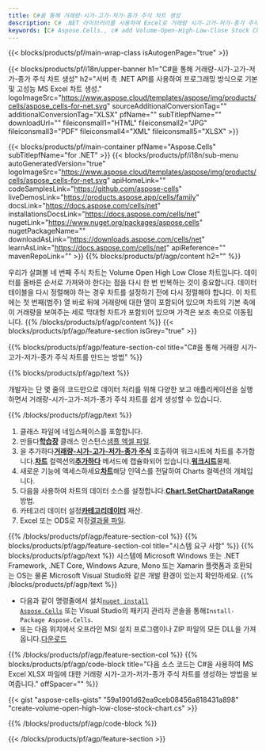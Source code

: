 ```yaml
---
title: C#을 통해 거래량-시가-고가-저가-종가 주식 차트 생성
description: C# .NET 라이브러리를 사용하여 Excel로 거래량 시가-고가-저가-종가 주식 차트를 생성하기 위한 샘플 코드입니다. VB.NET, Asp.NET 또는 .NET 기반 응용 프로그램 내에서 MS Excel에 거래량 시가-고가-저가-종가 주식 차트를 생성하려면 이 코드를 사용하십시오.
keywords: [C# Aspose.Cells., c# add Volume-Open-High-Low-Close Stock Chart., c# insert Volume-Open-High-Low-Close Stock Chart., c# create Volume-Open-High-Low-Close Stock Chart]
---
```

{{< blocks/products/pf/main-wrap-class isAutogenPage="true" >}}

{{< blocks/products/pf/i18n/upper-banner h1="C#을 통해 거래량-시가-고가-저가-종가 주식 차트 생성" h2="서버 측 .NET API를 사용하여 프로그래밍 방식으로 기본 및 고성능 MS Excel 차트 생성." logoImageSrc="https://www.aspose.cloud/templates/aspose/img/products/cells/aspose_cells-for-net.svg" sourceAdditionalConversionTag="" additionalConversionTag="XLSX" pfName="" subTitlepfName="" downloadUrl="" fileiconsmall1="HTML" fileiconsmall2="JPG" fileiconsmall3="PDF" fileiconsmall4="XML" fileiconsmall5="XLSX" >}}

{{< blocks/products/pf/main-container pfName="Aspose.Cells" subTitlepfName="for .NET" >}}
{{< blocks/products/pf/i18n/sub-menu autoGeneratedVersion="true" logoImageSrc="https://www.aspose.cloud/templates/aspose/img/products/cells/aspose_cells-for-net.svg" apiHomeLink="" codeSamplesLink="https://github.com/aspose-cells" liveDemosLink="https://products.aspose.app/cells/family" docsLink="https://docs.aspose.com/cells/net" installationsDocsLink="https://docs.aspose.com/cells/net" nugetLink="https://www.nuget.org/packages/aspose.cells" nugetPackageName="" downloadAsLink="https://downloads.aspose.com/cells/net" learnAsLink="https://docs.aspose.com/cells/net" apiReference="" mavenRepoLink="" >}}
{{% blocks/products/pf/agp/content h2="" %}}

우리가 살펴볼 네 번째 주식 차트는 Volume Open High Low Close 차트입니다. 데이터를 올바른 순서로 가져와야 한다는 점을 다시 한 번 반복하는 것이 중요합니다. 데이터 테이블을 다시 정렬해야 하는 경우 차트를 설정하기 전에 다시 정렬해야 합니다. 이 차트에는 첫 번째(범주) 열 바로 뒤에 거래량에 대한 열이 포함되어 있으며 차트의 기본 축에 이 거래량을 보여주는 세로 막대형 차트가 포함되어 있으며 가격은 보조 축으로 이동됩니다.
{{% /blocks/products/pf/agp/content %}}
{{< blocks/products/pf/agp/feature-section isGrey="true" >}}

{{% blocks/products/pf/agp/feature-section-col title="C#을 통해 거래량 시가-고가-저가-종가 주식 차트를 만드는 방법" %}}

{{% blocks/products/pf/agp/text %}}

개발자는 단 몇 줄의 코드만으로 데이터 처리를 위해 다양한 보고 애플리케이션을 실행하면서 거래량-시가-고가-저가-종가 주식 차트를 쉽게 생성할 수 있습니다.

{{% /blocks/products/pf/agp/text %}}

1. 클래스 파일에 네임스페이스를 포함합니다.
1.  만들다[**학습장**](https://reference.aspose.com/cells/net/aspose.cells/workbook) 클래스 인스턴스[샘플 엑셀 파일](Volume-Open-High-Low-Close.xlsx).
1.  을 추가하다[**거래량-시가-고가-저가-종가 주식**](https://reference.aspose.com/cells/net/aspose.cells.charts/charttype) 호출하여 워크시트에 차트를 추가합니다.[**차트**](https://reference.aspose.com/cells/net/aspose.cells.charts/chartcollection) 컬렉션의[**추가하다**](https://reference.aspose.com/cells/net/aspose.cells.charts/chartcollection/methods/add) 메서드에 캡슐화되어 있습니다.[**워크시트**](https://reference.aspose.com/cells/net/aspose.cells/worksheet)물체.
1.  새로운 기능에 액세스하세요[**차트**](https://reference.aspose.com/cells/net/aspose.cells.charts/chart)해당 인덱스를 전달하여 Charts 컬렉션의 개체입니다.
1.  다음을 사용하여 차트의 데이터 소스를 설정합니다.[**Chart.SetChartDataRange**](https://reference.aspose.com/cells/net/aspose.cells.charts/chart/methods/setchartdatarange) 방법.
1.  카테고리 데이터 설정[**카테고리데이터**](https://reference.aspose.com/cells/net/aspose.cells.charts/seriescollection/categorydata/) 재산.
1.  Excel 또는 ODS로 저장[결과물 파일](out.xlsx).

{{% /blocks/products/pf/agp/feature-section-col %}}
{{% blocks/products/pf/agp/feature-section-col title="시스템 요구 사항" %}}
{{% blocks/products/pf/agp/text %}}
시스템에 Microsoft Windows 또는 .NET Framework, .NET Core, Windows Azure, Mono 또는 Xamarin 플랫폼과 호환되는 OS는 물론 Microsoft Visual Studio와 같은 개발 환경이 있는지 확인하세요.
{{% /blocks/products/pf/agp/text %}}
-  다음과 같이 명령줄에서 설치<code><a href="https://downloads.aspose.com/cells/net">nuget install Aspose.Cells</a></code> 또는 Visual Studio의 패키지 관리자 콘솔을 통해<code>Install-Package Aspose.Cells</code>.
-  또는 다음 위치에서 오프라인 MSI 설치 프로그램이나 ZIP 파일의 모든 DLL을 가져옵니다.<a href="https://downloads.aspose.com/cells/net">다운로드</a>

{{% /blocks/products/pf/agp/feature-section-col %}}
{{% blocks/products/pf/agp/code-block title="다음 소스 코드는 C#을 사용하여 MS Excel XLSX 파일에 대한 거래량 시가-고가-저가-종가 주식 차트를 생성하는 방법을 보여줍니다." offSpacer="" %}}

{{< gist "aspose-cells-gists" "59a1901d62ea9ceb08456a818431a898" "create-volume-open-high-low-close-stock-chart.cs" >}}

{{% /blocks/products/pf/agp/code-block %}}

{{< /blocks/products/pf/agp/feature-section >}}

<!-- aboutfile Starts -->
